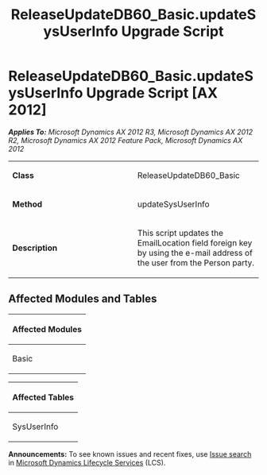 ﻿---
title: ReleaseUpdateDB60_Basic.updateSysUserInfo Upgrade Script
TOCTitle: ReleaseUpdateDB60_Basic.updateSysUserInfo Upgrade Script
ms:assetid: e13a7f1c-d72e-ecb5-a47a-29f63297c4fc
ms:mtpsurl: https://msdn.microsoft.com/en-us/library/JJ737307(v=AX.60)
ms:contentKeyID: 49711749
ms.date: 05/18/2015
mtps_version: v=AX.60
---

# ReleaseUpdateDB60\_Basic.updateSysUserInfo Upgrade Script [AX 2012]


_**Applies To:** Microsoft Dynamics AX 2012 R3, Microsoft Dynamics AX 2012 R2, Microsoft Dynamics AX 2012 Feature Pack, Microsoft Dynamics AX 2012_

<table>
<colgroup>
<col style="width: 50%" />
<col style="width: 50%" />
</colgroup>
<tbody>
<tr class="odd">
<td><p><strong>Class</strong></p></td>
<td><p>ReleaseUpdateDB60_Basic</p></td>
</tr>
<tr class="even">
<td><p><strong>Method</strong></p></td>
<td><p>updateSysUserInfo</p></td>
</tr>
<tr class="odd">
<td><p><strong>Description</strong></p></td>
<td><p>This script updates the EmailLocation field foreign key by using the e-mail address of the user from the Person party.</p></td>
</tr>
</tbody>
</table>


## Affected Modules and Tables

<table>
<colgroup>
<col style="width: 100%" />
</colgroup>
<thead>
<tr class="header">
<th><p>Affected Modules</p></th>
</tr>
</thead>
<tbody>
<tr class="odd">
<td><p>Basic</p></td>
</tr>
</tbody>
</table>


<table>
<colgroup>
<col style="width: 100%" />
</colgroup>
<thead>
<tr class="header">
<th><p>Affected Tables</p></th>
</tr>
</thead>
<tbody>
<tr class="odd">
<td><p>SysUserInfo</p></td>
</tr>
</tbody>
</table>

  
**Announcements:** To see known issues and recent fixes, use [Issue search](http://go.microsoft.com/fwlink/?linkid=389258) in [Microsoft Dynamics Lifecycle Services](http://go.microsoft.com/fwlink/?linkid=306505) (LCS).


